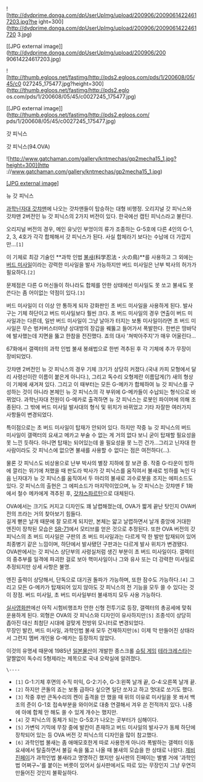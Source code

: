 ![http://dvdprime.donga.com/dpUserUpImg/upload/200906/20090614224617203.jpg?he
ight=300](http://dvdprime.donga.com/dpUserUpImg/upload/200906/2009061422461720
3.jpg)

[[JPG external image]](http://dvdprime.donga.com/dpUserUpImg/upload/200906/200
90614224617203.jpg)

![http://thumb.egloos.net/fastimg/http://pds2.egloos.com/pds/1/200608/05/45/c0
027245_175477.jpg?height=300](http://thumb.egloos.net/fastimg/http://pds2.eglo
os.com/pds/1/200608/05/45/c0027245_175477.jpg)

[[JPG external image]](http://thumb.egloos.net/fastimg/http://pds2.egloos.com/
pds/1/200608/05/45/c0027245_175477.jpg)

갓 피닉스

갓 피닉스(94.OVA)

![http://www.gatchaman.com/gallery/kntmechas/gp2mecha15_1.jpg?height=300](http
://www.gatchaman.com/gallery/kntmechas/gp2mecha15_1.jpg)

[[JPG external
image]](http://www.gatchaman.com/gallery/kntmechas/gp2mecha15_1.jpg)

뉴 갓 피닉스

  
[과학닌자대 갓챠맨](%EA%B3%BC%ED%95%99%EB%8B%8C%EC%9E%90%EB%8C%80%20%EA%B0%93%EC%B1%A0%EB%A7%A8.md)에 나오는 걋차맨들이 탑승하는 대형 비행정. 오리지널 갓 피닉스와 갓챠맨 2버전인 뉴 갓 피닉스의 2가지 버전이
있다. 한국에선 캡틴 피닉스라고 불린다.

오리지널 버전의 경우, 메인 유닛인 부엉이의 류가 조종하는 G-5호에 다른 4인의 G-1, 2, 3, 4호가 각각 합체해서 갓 피닉스가
된다. 사실 합체라기 보다는 수납에 더 가깝지만...`[1]`

이 기체로 최강 기술인 **과학 인법 [불새](%EB%B6%88%EC%83%88.md)(科学忍法・火の鳥)**를 사용하고 그 외에는
[버드 미사일](%EB%B2%84%EB%93%9C%20%EB%AF%B8%EC%82%AC%EC%9D%BC.md)이라는 강력한 미사일을
발사 가능하지만 버드 미사일은 난부 박사의 허가가 필요하다.`[2]`

문제점은 다른 G 머신들이 하나라도 합체를 안한 상태에선 미사일도 못 쏘고 불새도 못 쓴다는 좀 어이없는 약점이 있다.`[3]`

버드 미사일이 더 이상 안 통하게 되자 강화판인 초 버드 미사일을 사용하게 된다. 발사구는 기체 하단이고 버드 미사일보다 훨씬 크다. 초
버드 미사일의 경우 연출이 버드 미사일과는 다른데, 일반 버드 미사일이 그냥 날아가 터지는 보통 미사일이라면 초 버드 미사일은 무슨
벙커버스터마냥 상대방의 장갑을 꿰뚫고 들어가서 폭발한다. 한번은 땅바닥에 발사했는데 지면을 뚫고 한참을 전진했다. 죠의 대사 '쳐박아주지'가
매우 어울린다...

67화에서 갤렉터의 과학 인법 불새 봉쇄법으로 한번 격추된 후 각 기체에 추가 무장이 장비되었다.

갓챠맨 2버전인 뉴 갓 피닉스의 경우 기체 크기가 상당히 커졌다.(국내 카피 모형에서 달리 사령선이란 이름이 붙은게 아니다.), 그리고
독수리 오형제란 이름답게(?) 새의 형상이 기체에 새겨져 있다. 그리고 이 때부터는 모든 G-메카가 합체하여 뉴 갓 피닉스를 구성하는 것이
아니라 본체인 뉴 갓 피닉스의 각 부위에 G-메카들이 수납되는 형식으로 바뀌었다. 과학닌자대 전원이 G-메카로 출격하면 뉴 갓 피닉스는
로봇인 파이머에 의해 조종된다. 그 밖에 버드 미사일 발사대의 형식 및 위치가 바뀌었고 기타 자잘한 여러가지 사항들이 변경되었다.

특이점으로는 초 버드 미사일이 탑재가 안되어 있다. 하지만 작중 뉴 갓 피닉스의 버드 미사일이 갤랙터의 요새고 메카고 부술 수 없는 게 거의
없다 보니 굳이 탑재할 필요성을 못 느낀 듯하다. 아니면 탑재는 되어있는데 쏠 필요성을 못 느낀 건가...그리고 닌자대 한 사람이라도 갓
피닉스에 없으면 불새를 사용할 수 없다는 점은 여전하다(...).

물론 갓 피닉스도 비상용으로 난부 박사의 별장 지하에 잘 보관 중. 작중 G-타운이 빙하에 깔리는 위기에 처했을 때 판도라 박사가 갓
피닉스를 움직여서 불새로 빙하를 녹인 다음 닌자대가 뉴 갓 피닉스를 움직여서 두 마리의 불새로 괴수로봇을 조지는 에피소드도 있다. 갓
피닉스의 출현은 그 에피소드가 마지막이었으며, 뉴 갓 피닉스는 갓챠맨 F 1화에서 철수 메카에게 격추된 후, [갓챠스파르탄](%EA%B0%93%EC%B1%A0%20%EC%8A%A4%ED%8C%8C%EB%A5%B4%ED%83%84.md)으로 대체된다.

OVA에서는 크기도 커지고 디자인도 꽤 날렵해졌는데, OVA가 짧게 끝난 탓인지 OVA버전의 프라는 거의 찾아보기 힘들다.  
길게 뻗은 날개 때문에 잘 모르게 되지만, 본체는 얇고 날렵하면서 날개 중앙에 거대한 엔진이 장착된 모습은
[SR-71](SR-71.md)에서 모티브를 얻은 것으로 추정된다. 또한 OVA 버전의 갓 피닉스의 초 버드 미사일은 구판의 초 버드
미사일과는 다르게 딱 한 발만 탑재되어 있어 최종병기 같은 느낌이며, 하단에서 발사됐던 구판과는 다르게 발사 위치가 변경됐다. OVA판에서는
갓 피닉스 상단부의 사령실처럼 생긴 부분이 초 버드 미사일이다. 갤렉터의 중추부를 일격에 파괴한 걸로 보아 핵미사일이나 그와 유사 또는 더
강력한 미사일로 추정되지만 상세 사항은 불명.

엔진 출력이 상당해서, 단독으로 대기권 돌파가 가능하며, 또한 잠수도 가능하다.`[4]` 그리고 모든 G-메카가 탑재되어 있지 않아도 갓
피닉스의 전 기능을 모두 쓸 수 있다는 것이 장점. 버드 미사일, 초 버드 미사일부터 불새까지 모두 사용 가능하다.

[실사영화판](%EA%B0%93%EC%B1%A0%EB%A7%A8.md)에선 아직 시험비행조차 안한 신형 전투기로 등장, 갤렉터의
총공세에 맞춰 운용하게 된다. 외형은 OVA의 갓 피닉스와 디자인이 유사하지만`[5]` 조종석이 상당히 좁아진 대신 최첨단 시대에 걸맞게
전방위 모니터로 변경되었다.  
무장인 발칸, 버드 미사일, 과학인법 불새 모두 건재하지만`[6]` 이제 막 만들어진 상태라서 그런지 멤버 개인용 G-메카는 등장하지
않았다.

이것의 유명세 때문에 1985년 [일본물산](%EC%9D%BC%EB%B3%B8%EB%AC%BC%EC%82%B0.md)이 개발한 종스크롤
[슈팅 게임](%EC%8A%88%ED%8C%85%20%EA%B2%8C%EC%9E%84.md) [테라크레스타](%ED%85%8C%EB%9D%BC%20%ED%81%AC%EB%A0%88%EC%8A%A4%ED%83%80.md)는 얄짤없이
독수리 5형제라는 제목으로 국내 오락실에 알려졌다.

`\----`

  * `[1]` G-1:기체 후면의 수직 미익, G-2:기수, G-3:왼쪽 날개 끝, G-4:오른쪽 날개 끝.
  * `[2]` 하지만 콘돌의 죠는 보통 급하다 싶으면 일단 쏘자고 하고 멋대로 쏘기도 했다.
  * `[3]` 작중 후반 큰독수리의 켄이 출격을 안 했을 때 위의 이유로 미사일을 못 쏴서 백조의 준이 G-1호 접속부분을 와이어로 대충 연결해서 겨우 쏜 전적까지 있다. 나중에 아예 합체 안 해도 쏠 수 있게 개수는 했지만.
  * `[4]` 갓 피닉스의 동체가 되는 G-5호가 나오는 곳부터가 심해이다.
  * `[5]` 가변익 기믹에 무장 중에 발칸이 존재하고 버드 미사일의 발사구가 동체 하단에 장착되어 있는 등 OVA 버전 갓 피닉스의 디자인을 많이 참고했다.
  * `[6]` 과학인법 불새는 좀 애매모호한게 따로 사용한게 아니라 폭발하는 갤렉터 이동요새에서 탈출하면서 불길 속을 뚫고 나올 때 불새의 모습을 한 상태로 나왔다. [제비 진페이](%EC%A0%9C%EB%B9%84%20%EC%A7%84%ED%8E%98%EC%9D%B4.md)가 과학인법 불새라고 명명하긴 했지만 실사판의 진페이는 별별 거에 '과학인법 어쩌구~'를 붙이는 버릇이 있어서 실사판에서도 따로 있는 무장인지 그냥 우연히 만들어진 것인지 불확실하다.

